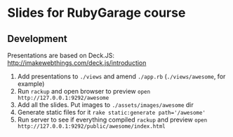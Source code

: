 # Slides for RubyGarage course

## Development

Presentations are based on Deck.JS: http://imakewebthings.com/deck.js/introduction

1. Add presentations to `./views` and amend `./app.rb` (`./views/awesome`, for example)
2. Run `rackup` and open browser to preview `open http://127.0.0.1:9292/awesome`
3. Add all the slides. Put images to `./assets/images/awesome` dir
4. Generate static files for it `rake static:generate path='/awesome'`
5. Run server to see if everything compiled `rackup` and preview `open http://127.0.0.1:9292/public/awesome/index.html`
